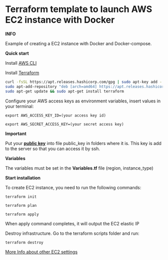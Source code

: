 # **Terraform template to launch AWS EC2 instance with Docker**

**INFO**

Example of creating a EC2 instance with Docker and Docker-compose.

**Quick start**


Install [AWS CLI](https://docs.aws.amazon.com/cli/latest/userguide/cli-chap-install.html)

Install [Terraform](https://www.terraform.io/downloads.html)

```bash
curl -fsSL https://apt.releases.hashicorp.com/gpg | sudo apt-key add -
sudo apt-add-repository "deb [arch=amd64] https://apt.releases.hashicorp.com $(lsb_release -cs) main"
sudo apt-get update && sudo apt-get install terraform
```

Configure your AWS access keys as environment variables, insert values in your terminal:

`export AWS_ACCESS_KEY_ID=(your access key id)`

`export AWS_SECRET_ACCESS_KEY=(your secret access key)`

**Important**

Put your [**public key**](https://www.ssh.com/ssh/keygen/) into file public_key in folders where it is. This key is add to the server so that you can access it by ssh.


**Variables**

The variables must be set in the **Variables.tf** file (region, instance_type)

**Start installation**

To create EC2 instance, you need to run the following commands:

`terraform init`

`terraform plan`

`terraform apply`

When apply command completes, it will output the EC2 elastic IP

Destroy infrastructure. Go to the terraform scripts folder and run:

`terraform destroy`

[More Info about other EC2 settings](https://registry.terraform.io/providers/hashicorp/aws/latest/docs/resources/instance)